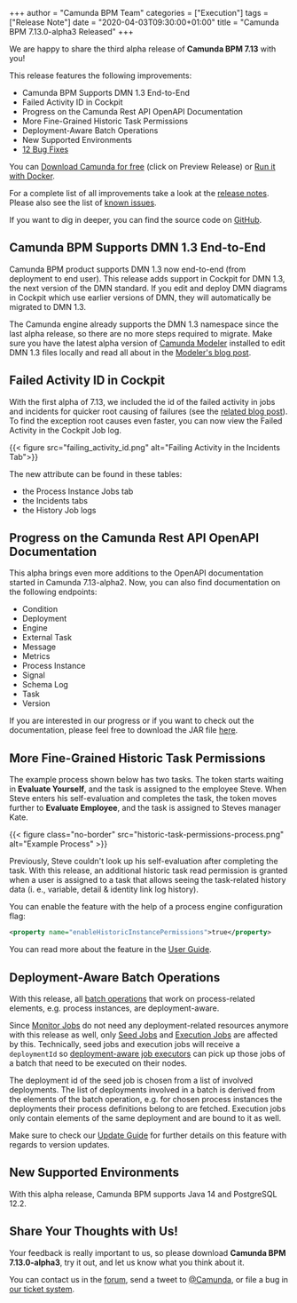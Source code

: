 +++
author = "Camunda BPM Team"
categories = ["Execution"]
tags = ["Release Note"]
date = "2020-04-03T09:30:00+01:00"
title = "Camunda BPM 7.13.0-alpha3 Released"
+++

We are happy to share the third alpha release of **Camunda BPM 7.13** with you!

This release features the following improvements:

- Camunda BPM Supports DMN 1.3 End-to-End
- Failed Activity ID in Cockpit
- Progress on the Camunda Rest API OpenAPI Documentation 
- More Fine-Grained Historic Task Permissions
- Deployment-Aware Batch Operations
- New Supported Environments
- [12 Bug Fixes](https://jira.camunda.com/issues/?jql=issuetype%20%3D%20%22Bug%20Report%22%20AND%20fixVersion%20%3D%207.13.0-alpha3)

You can [Download Camunda for free](https://camunda.com/download/) (click on Preview Release) or [Run it with Docker](https://hub.docker.com/r/camunda/camunda-bpm-platform/).

For a complete list of all improvements take a look at the [release notes](https://jira.camunda.com/secure/ReleaseNote.jspa?projectId=10230&version=15990).
Please also see the list of [known issues](https://jira.camunda.com/issues/?jql=issuetype%20%3D%20%22Bug%20Report%22%20AND%20fixVersion%20%3D%207.13.0%20AND%20status%20!%3D%20Closed%20).

If you want to dig in deeper, you can find the source code on [GitHub](https://github.com/camunda/camunda-bpm-platform/releases/tag/7.13.0-alpha3).

<!--more-->


## Camunda BPM Supports DMN 1.3 End-to-End

Camunda BPM product supports DMN 1.3 now end-to-end (from deployment to end user).
This release adds support in Cockpit for DMN 1.3, the next version of the DMN standard. If you edit and deploy DMN diagrams in Cockpit which use earlier versions of DMN, they will automatically be migrated to DMN 1.3.

The Camunda engine already supports the DMN 1.3 namespace since the last alpha release, so there are no more steps required to migrate. Make sure you have the latest alpha version of [Camunda Modeler](https://downloads.camunda.cloud/release/camunda-modeler/4.0.0-alpha.1/) installed to edit DMN 1.3 files locally and read all about in the [Modeler's blog post](https://blog.camunda.com/post/2020/03/camunda-modeler-4.0.0-alpha.1-released/).

## Failed Activity ID in Cockpit

With the first alpha of 7.13, we included the id of the failed activity in jobs and incidents for quicker root causing of failures (see the [related blog post](https://blog.camunda.com/post/2020/01/camunda-bpm-7130-alpha1-released/#show-failed-activity-in-jobs-incidents)). To find the exception root causes even faster, you can now view the Failed Activity in the Cockpit Job log.

{{< figure src="failing_activity_id.png" alt="Failing Activity in the Incidents Tab">}}

The new attribute can be found in these tables:

- the Process Instance Jobs tab
- the Incidents tabs
- the History Job logs

## Progress on the Camunda Rest API OpenAPI Documentation

This alpha brings even more additions to the OpenAPI documentation started in Camunda 7.13-alpha2. Now, you can also 
find documentation on the following endpoints:

* Condition
* Deployment
* Engine
* External Task
* Message
* Metrics
* Process Instance
* Signal
* Schema Log
* Task
* Version

If you are interested in our progress or if you want to check out the documentation, please feel free to download the 
JAR file [here](https://app.camunda.com/nexus/repository/camunda-bpm/org/camunda/bpm/camunda-engine-rest-openapi/7.13.0-alpha3/camunda-engine-rest-openapi-7.13.0-alpha3.jar).

## More Fine-Grained Historic Task Permissions

The example process shown below has two tasks. The token starts waiting in **Evaluate Yourself**, and 
the task is assigned to the employee Steve. When Steve enters his self-evaluation and completes 
the task, the token moves further to **Evaluate Employee**, and the task is assigned to Steves manager 
Kate.

{{< figure class="no-border" src="historic-task-permissions-process.png" alt="Example Process" >}}

Previously, Steve couldn't look up his self-evaluation after completing the task. With this release, 
an additional historic task read permission is granted when a user is assigned to a task that allows 
seeing the task-related history data (i. e., variable, detail & identity link log history).

You can enable the feature with the help of a process engine configuration flag:
```xml
<property name="enableHistoricInstancePermissions">true</property>
```

You can read more about the feature in the [User Guide].

## Deployment-Aware Batch Operations

With this release, all [batch operations](https://docs.camunda.org/manual/latest/user-guide/process-engine/batch-operations) that work on process-related elements, e.g. process instances, are deployment-aware.

Since [Monitor Jobs](https://docs.camunda.org/manual/latest/user-guide/process-engine/batch#monitor-job) do not need any deployment-related resources anymore with this release as well,
only [Seed Jobs](https://docs.camunda.org/manual/latest/user-guide/process-engine/batch#seed-job) and [Execution Jobs](https://docs.camunda.org/manual/latest/user-guide/process-engine/batch#execution-jobs) are affected by this. Technically, seed jobs and execution jobs will receive a `deploymentId` so [deployment-aware job executors](https://docs.camunda.org/manual/latest/user-guide/process-engine/the-job-executor#job-execution-in-heterogeneous-clusters) can pick up those jobs of a batch that need to be executed on their nodes.

The deployment id of the seed job is chosen from a list of involved deployments. The list of deployments involved in a batch is derived from the elements of the batch operation, e.g. for chosen process instances the deployments their process definitions belong to are fetched. Execution jobs only contain elements of the same deployment and are bound to it as well.

Make sure to check our [Update Guide](https://docs.camunda.org/manual/latest/update/minor/712-to-713#deployment-aware-batch-operations) for further details on this feature with regards to version updates.

## New Supported Environments

With this alpha release, Camunda BPM supports Java 14 and PostgreSQL 12.2.

## Share Your Thoughts with Us!

Your feedback is really important to us, so please download **Camunda BPM 7.13.0-alpha3**, try it out, and let us know
what you think about it.

You can contact us in the [forum](https://forum.camunda.org/), send a tweet to [@Camunda](https://twitter.com/Camunda),
or file a bug in [our ticket system](https://jira.camunda.com/secure/CreateIssue!default.jspa).

[User Guide]: https://docs.camunda.org/manual/latest/user-guide/process-engine/authorization-service/#historic-instance-permissions
